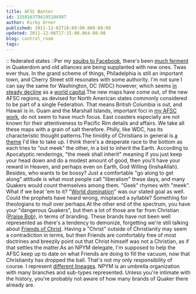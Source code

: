 ```yaml
---
title: AFSC Banter
id: 3358163794195184997
author: Kirby Urner
published: 2011-12-02T16:09:00.000-08:00
updated: 2011-12-06T17:15:00.064-08:00
blog: control_room
tags: 
---
```


[](https://blogger.googleusercontent.com/img/b/R29vZ2xl/AVvXsEjMKwCWB5YFmRwslKtLs-HsKA5wxrCt6k8IvrMpdo7rq_HE-jzhYPTTWmjVkgKRY1Tmu9a96Fyef4tM1LRKlE_WvKpvaDGvbso5_6_9lkszX4iuvVVIOygByi_6wjheG1keV38B/s1600/afsc_regions.png):: federated states ::Per my [squibs to Facebook](http://www.flickr.com/photos/17157315@N00/6429685325/in/photostream), there's been [much ferment](http://www.flickr.com/photos/17157315@N00/6429065659/in/photostream/) in Quakerdom and old alliances are being supplanted with new ones.  Twas ever thus.  In the grand scheme of things, Philadelphia is still an important town, and Cherry Street still resonates with some authority.  I'm not sure I can say the same for Washington, DC (WDC) however, which seems [in steady decline](http://worldgame.blogspot.com/2011/11/city-as-campus.html) as a [world capital](http://mybizmo.blogspot.com/2011/11/ayn-rand-sense-of-life-movie-review.html).The new maps have come out, of the new AFSC regions, as devised for North American states commonly considered to be part of a single Federation.  That means British Columbia is out, and Hawaii is in.  Guam and the Marshall Islands, important foci in [my AFSC work](http://mybizmo.blogspot.com/2009/06/prisoners-for-pelau.html), do not seem to have much focus.  East coasters especially are not known for their attentiveness to Pacific Rim details and affairs.  We take all these maps with a grain of salt therefore.  Philly, like WDC, has its characteristic thought patterns.The timidity of Christians in general is [a theme](http://mathforum.org/kb/message.jspa?messageID=7622852&tstart=0) I'd like to take up.  I think there's a desperate race to the bottom as each tries to "out meek" the other, in a bid to inherit the Earth.  According to Apocalyptic renderings, "the meek shall inherit" meaning if you just keep your head down and do a modest amount of good, then you'll have your reward in Heaven, and perhaps even on Earth, God Willing (InshaAllah).  Besides, who wants to be bossy?  Just a comfortable "go along to get along" attitude is what most people call "liberalism" these days, and many Quakers would count themselves among them. "Geek" rhymes with "meek".  What if we beat 'em to it?  "[World domination](http://mybizmo.blogspot.com/2009/04/cywar-in-cyberia.html)" was our stated goal as well.  Could the prophets have heard wrong, misplaced a syllable?  Something for theologians to mull over perhaps.At the other end of the spectrum, you have your "dangerous Quakers", but then a lot of those are far from Christian ([Praise Bob](http://controlroom.blogspot.com/2009/10/subgenius-devival.html)), in terms of branding.  These brands have not been well represented as there's a tendency to demonize, forgetting we're still talking about [Friends of Christ](http://worldgame.blogspot.com/2011/08/quaker-crossroads.html).  Having a "Christ" outside of Christianity may seem a contradiction in terms, but then Friends are comfortably free of most doctrines and breezily point out that Christ himself was not a Christian, as if that settles the matter.As an NPYM delegate, I'm supposed to help the AFSC keep up to date on what Friends are doing to fill the vacuum, now that Christianity has dropped the ball.  That's not my only responsibility of course.  I represent [different lineages](http://worldgame.blogspot.com/2010/10/school-spirit-hillsboro-story.html).  NPYM is an umbrella organization with many branches and sub-types represented.  Unless you're intimate with the history, you're probably not aware of how many brands of Quaker there already are.